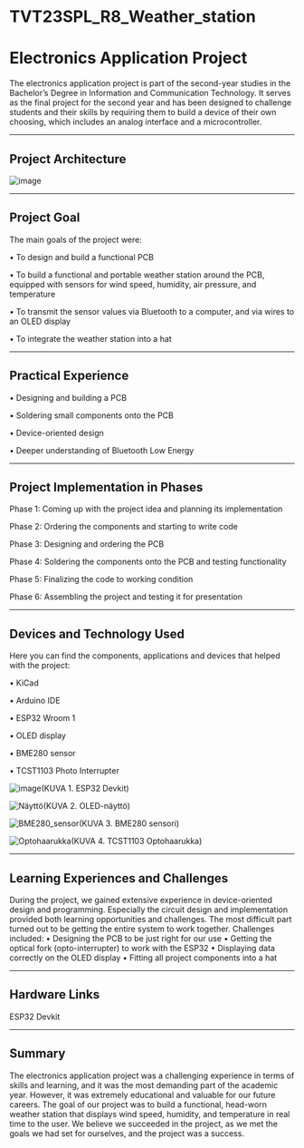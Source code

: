 # TVT23SPL_R8_Weather_station
# Electronics Application Project

The electronics application project is part of the second-year studies in the Bachelor’s Degree in Information and Communication Technology. It serves as the final project for the second year and has been designed to challenge students and their skills by requiring them to build a device of their own choosing, which includes an analog interface and a microcontroller.
________________________________________
## Project Architecture
![image](https://github.com/user-attachments/assets/fa88eda0-a0cc-42b6-b6b7-c904dabee3e6)
________________________________________
## Project Goal
The main goals of the project were:

•	To design and build a functional PCB

•	To build a functional and portable weather station around the PCB, equipped with sensors for wind speed, humidity, air pressure, and temperature

•	To transmit the sensor values via Bluetooth to a computer, and via wires to an OLED display

•	To integrate the weather station into a hat
________________________________________
## Practical Experience

•	Designing and building a PCB

•	Soldering small components onto the PCB

•	Device-oriented design

•	Deeper understanding of Bluetooth Low Energy
________________________________________
## Project Implementation in Phases

Phase 1: Coming up with the project idea and planning its implementation

Phase 2: Ordering the components and starting to write code

Phase 3: Designing and ordering the PCB

Phase 4: Soldering the components onto the PCB and testing functionality

Phase 5: Finalizing the code to working condition

Phase 6: Assembling the project and testing it for presentation
________________________________________
## Devices and Technology Used

Here you can find the components, applications and devices that helped with the project:

•	KiCad

•	Arduino IDE

•	ESP32 Wroom 1

•	OLED display

•	BME280 sensor

•	TCST1103 Photo Interrupter

![image](https://github.com/user-attachments/assets/b4fc951f-f303-4f13-aea6-55b670721b1c)(KUVA 1. ESP32 Devkit)

![Näyttö](https://github.com/user-attachments/assets/608881ba-cb45-4370-a1b5-c231b9d39321)(KUVA 2. OLED-näyttö)

![BME280_sensor](https://github.com/user-attachments/assets/d8ad4e7e-9eda-4546-8613-d7412815376d)(KUVA 3. BME280 sensori)

![Optohaarukka](https://github.com/user-attachments/assets/4597e9f4-9445-45e2-aad1-8a962a780e1a)(KUVA 4. TCST1103 Optohaarukka)

________________________________________
## Learning Experiences and Challenges

During the project, we gained extensive experience in device-oriented design and programming. Especially the circuit design and implementation provided both learning opportunities and challenges. The most difficult part turned out to be getting the entire system to work together.
Challenges included:
•	Designing the PCB to be just right for our use
•	Getting the optical fork (opto-interrupter) to work with the ESP32
•	Displaying data correctly on the OLED display
•	Fitting all project components into a hat
________________________________________
## Hardware Links

ESP32 Devkit
________________________________________
## Summary

The electronics application project was a challenging experience in terms of skills and learning, and it was the most demanding part of the academic year. However, it was extremely educational and valuable for our future careers. The goal of our project was to build a functional, head-worn weather station that displays wind speed, humidity, and temperature in real time to the user. We believe we succeeded in the project, as we met the goals we had set for ourselves, and the project was a success.
